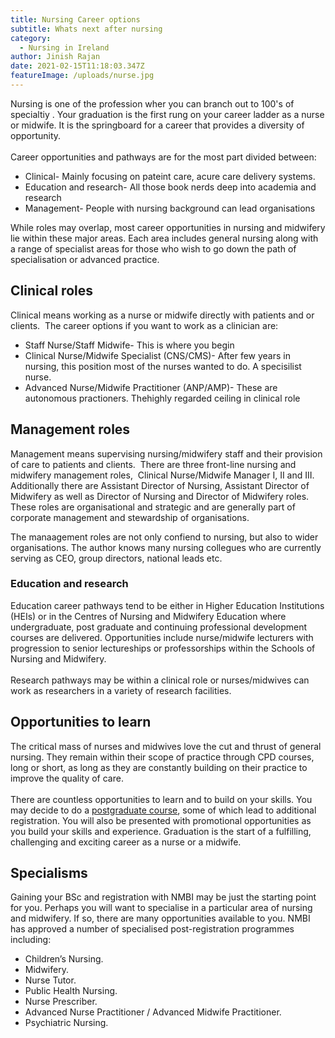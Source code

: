 ```yaml
---
title: Nursing Career options
subtitle: Whats next after nursing
category:
  - Nursing in Ireland
author: Jinish Rajan
date: 2021-02-15T11:18:03.347Z
featureImage: /uploads/nurse.jpg
---
```

<!--StartFragment-->

Nursing is one of the profession wher you can branch out to 100's of specialtiy . Your graduation is the first rung on your career ladder as a nurse or midwife. It is the springboard for a career that provides a diversity of opportunity.\
\
Career opportunities and pathways are for the most part divided between:

* Clinical- Mainly focusing on pateint care, acure care delivery systems. 
* Education and research- All those book nerds deep into academia and research
* Management- People with nursing background can lead organisations

While roles may overlap, most career opportunities in nursing and midwifery lie within these major areas. Each area includes general nursing along with a range of specialist areas for those who wish to go down the path of specialisation or advanced practice.

## Clinical roles

Clinical means working as a nurse or midwife directly with patients and or clients.  The career options if you want to work as a clinician are:

* Staff Nurse/Staff Midwife- This is where you begin
* Clinical Nurse/Midwife Specialist (CNS/CMS)- After few years in nursing, this position most of the nurses wanted to do. A specisilist nurse.
* Advanced Nurse/Midwife Practitioner (ANP/AMP)- These are autonomous practioners. Thehighly regarded ceiling in clinical role

## Management roles

Management means supervising nursing/midwifery staff and their provision of care to patients and clients.  There are three front-line nursing and midwifery management roles,  Clinical Nurse/Midwife Manager I, II and III. Additionally there are Assistant Director of Nursing, Assistant Director of Midwifery as well as Director of Nursing and Director of Midwifery roles. These roles are organisational and strategic and are generally part of corporate management and stewardship of organisations.

The manaagement roles are not only confiend to nursing, but also to wider organisations. The author knows many nursing collegues who are currently serving as CEO, group directors, national leads etc.

### Education and research

Education career pathways tend to be either in Higher Education Institutions (HEIs) or in the Centres of Nursing and Midwifery Education where undergraduate, post graduate and continuing professional development courses are delivered. Opportunities include nurse/midwife lecturers with progression to senior lectureships or professorships within the Schools of Nursing and Midwifery. \
\
Research pathways may be within a clinical role or nurses/midwives can work as researchers in a variety of research facilities. 

## Opportunities to learn

The critical mass of nurses and midwives love the cut and thrust of general nursing. They remain within their scope of practice through CPD courses, long or short, as long as they are constantly building on their practice to improve the quality of care.\
\
There are countless opportunities to learn and to build on your skills. You may decide to do a [postgraduate course](https://www.nmbi.ie/Education/post-registration-courses), some of which lead to additional registration. You will also be presented with promotional opportunities as you build your skills and experience. Graduation is the start of a fulfilling, challenging and exciting career as a nurse or a midwife. 

## Specialisms

Gaining your BSc and registration with NMBI may be just the starting point for you. Perhaps you will want to specialise in a particular area of nursing and midwifery. If so, there are many opportunities available to you. NMBI has approved a number of specialised post-registration programmes including:

* Children’s Nursing.
* Midwifery.
* Nurse Tutor.
* Public Health Nursing.
* Nurse Prescriber.
* Advanced Nurse Practitioner / Advanced Midwife Practitioner.
* Psychiatric Nursing.

<!--EndFragment-->